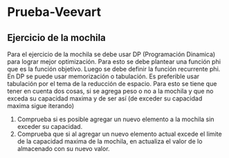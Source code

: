 # Prueba-Veevart
## Ejercicio de la mochila
Para el ejercicio de la mochila se debe usar DP (Programación Dinamica) para lograr mejor optimización.
Para esto se debe plantear una función phi que es la función objetivo. Luego se debe definir la función recurrente phi. En DP se puede usar memorización o tabulación. Es preferible usar tabulación por el tema de la reducción de espacio.
Para esto se tiene que tener en cuenta dos cosas, si se agrega peso o no a la mochila y que no exceda su capacidad maxima y de ser así (de exceder su capacidad maxima sigue iterando)
1. Comprueba si es posible agregar un nuevo elemento a la mochila sin exceder su capacidad.
2. Comprueba que si al agregar un nuevo elemento actual excede el limite de la capacidad maxima de la mochila, en actualiza el valor de lo almacenado con su nuevo valor.
